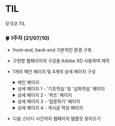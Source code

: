 # TIL
모각코 TIL

### :four_leaf_clover: 1주차 (21/07/10)
* front-end, back-end 기본적인 환경 구축
* 구현할 웹페이지의 구성을 Adobe XD 사용하여 제작
* 1개의 메인 페이지 및 4개의 상세 페이지 구성
  
  <details>
  <summary>메인 페이지</summary>
  <div markdown="1">       
  
  <img width=50%, height=70%  src="https://user-images.githubusercontent.com/79586634/125152397-40dd1f80-e187-11eb-8914-c4642b26175d.PNG"/>
  
  </div>
  </details>
  <details>
  <summary>상세 페이지 1 - '기초학습' 및 '심화학습' 페이지</summary>
  <div markdown="1">       

  <img width=50%, height=70%  src="https://user-images.githubusercontent.com/79586634/125152664-14c29e00-e189-11eb-989b-85b2be8007c0.png"/>
  
  </div>
  </details>
  <details>
  <summary>상세 페이지 2 - '퀴즈' 페이지</summary>
  <div markdown="1">       

  <img width=50%, height=70%  src="https://user-images.githubusercontent.com/79586634/125152684-3c196b00-e189-11eb-8f32-17582fa3d3a2.png"/>
  
  </div>
  </details>
  <details>
  <summary>상세 페이지 3 - '질문하기' 페이지</summary>
  <div markdown="1">       

  <img width=50%, height=70%  src="https://user-images.githubusercontent.com/79586634/125152698-45a2d300-e189-11eb-8f26-662ecba54c20.png"/>
  
  </div>
  </details>
  <details>
  <summary>상세 페이지 4 - 게시글 작성 페이지</summary>
  <div markdown="1">       

  <img width=50%, height=70%  src="https://user-images.githubusercontent.com/79586634/125152700-4f2c3b00-e189-11eb-97d3-4604cbee51a6.png"/>
  
  </div>
  </details>
* 다음 스터디 시간까지 웹페이지 템플릿 찾아오기
